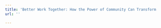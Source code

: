 ```yaml
---
title: 'Better Work Together: How the Power of Community Can Transform Your Business'
url: ''

---
```

